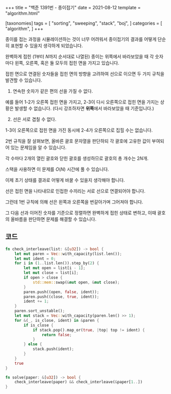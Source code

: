 +++
title = "백준 1391번 - 종이접기"
date = 2021-08-12
template = "algorithm.html"

[taxonomies]
tags = [
    "sorting",
    "sweeping",
    "stack",
    "boj",
]
categories = [
    "algorithm",
]
+++

종이를 접는 과정을 시뮬레이션하는 것이 너무 어려워서
종이접기의 결과를 어떻게 단순히 표현할 수 있을지 생각하게 되었습니다.

완벽하게 접힌 ($1$부터 $N$까지 순서대로 나열된) 종이는 위쪽에서 바라보았을 때
각 숫자마다 왼쪽, 오른쪽, 혹은 둘 모두의 접힌 면을 가지고 있습니다.

접힌 면으로 연결된 숫자들을 접힌 면의 방향을 고려하여
선으로 이으면 두 가지 규칙을 발견할 수 있습니다.

1. 연속한 숫자가 같은 편의 선을 가질 수 없다.

예를 들어 1-2가 오른쪽 접힌 면을 가지고,
2-3이 다시 오른쪽으로 접힌 면을 가지는 상황은 발생할 수 없습니다.
(다시 강조하자면 **위쪽**에서 바라보았을 때 기준입니다.)

2. 선은 서로 겹칠 수 없다.

1-3이 오른쪽으로 접힌 면을 가진 동시에 2-4가 오른쪽으로 집힐 수는 없습니다.

2번 규칙을 잘 살펴보면, 올바른 괄호 문자열을 판단하되
각 괄호에 고유한 값이 부여되어 있는 문제임을 알 수 있습니다.

각 수마다 2개의 열린 괄호와 닫힌 괄호를 생성하므로 괄호의 총 개수는 $2N$개.

스택을 사용하면 이 문제를 $O(N)$ 시간에 풀 수 있습니다.

이제 초기 상태를 결과로 어떻게 바꿀 수 있을지 생각해야 합니다.

선은 접힌 면을 나타내므로 인접한 수끼리는 서로 선으로 연결되어야 합니다.

그런데 1번 규칙에 의해 선은 왼쪽과 오른쪽을 번갈아가며 그어져야 합니다.

그 다음 선과 이어진 숫자를 기준으로 정렬하면 완벽하게 접힌 상태로 변하고,
이때 괄호의 올바름을 판단하면 문제를 해결할 수 있습니다.

코드
---

```rust
fn check_interleave(list: &[u32]) -> bool {
    let mut paren = Vec::with_capacity(list.len());
    let mut ident = 0;
    for i in (1..list.len()).step_by(2) {
        let mut open = list[i - 1];
        let mut close = list[i];
        if open > close {
            std::mem::swap(&mut open, &mut close);
        }
        paren.push((open, false, ident));
        paren.push((close, true, ident));
        ident += 1;
    }
    paren.sort_unstable();
    let mut stack = Vec::with_capacity(paren.len() >> 1);
    for &(_, is_close, ident) in &paren {
        if is_close {
            if stack.pop().map_or(true, |top| top != ident) {
                return false;
            }
        } else {
            stack.push(ident);
        }
    }
    true
}

fn solve(paper: &[u32]) -> bool {
    check_interleave(paper) && check_interleave(&paper[1..])
}
```
